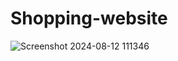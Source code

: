 # Shopping-website


![Screenshot 2024-08-12 111346](https://github.com/user-attachments/assets/6a1f1cf8-8201-4649-8832-93213ebb451d)
